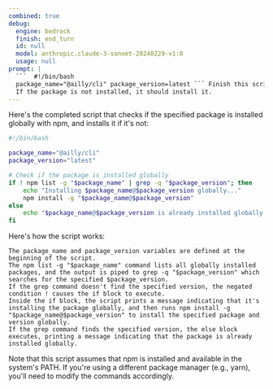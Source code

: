 ```yaml
---
combined: true
debug:
  engine: bedrock
  finish: end_turn
  id: null
  model: anthropic.claude-3-sonnet-20240229-v1:0
  usage: null
prompt: |
  ```  #!/bin/bash
  package_name="@ailly/cli" package_version=latest ``` Finish this script. It should check to see if the package_version of package_name is installed globally with npm. package_version should be used to augment the package_name.
  If the package is not installed, it should install it.
---
```


Here's the completed script that checks if the specified package is installed globally with npm, and installs it if it's not:

  ```bash
  #!/bin/bash

  package_name="@ailly/cli"
  package_version="latest"

  # Check if the package is installed globally
  if ! npm list -g "$package_name" | grep -q "$package_version"; then
      echo "Installing $package_name@$package_version globally..."
      npm install -g "$package_name@$package_version"
  else
      echo "$package_name@$package_version is already installed globally."
  fi
  ```

Here's how the script works:

    The package_name and package_version variables are defined at the beginning of the script.
    The npm list -g "$package_name" command lists all globally installed packages, and the output is piped to grep -q "$package_version" which searches for the specified $package_version.
    If the grep command doesn't find the specified version, the negated condition ! causes the if block to execute.
    Inside the if block, the script prints a message indicating that it's installing the package globally, and then runs npm install -g "$package_name@$package_version" to install the specified package and version globally.
    If the grep command finds the specified version, the else block executes, printing a message indicating that the package is already installed globally.

Note that this script assumes that npm is installed and available in the system's PATH. If you're using a different package manager (e.g., yarn), you'll need to modify the commands accordingly.
